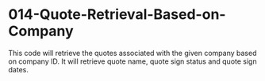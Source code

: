 # 014-Quote-Retrieval-Based-on-Company
This code will retrieve the quotes associated with the given company based on company ID. It will retrieve quote name, quote sign status and quote sign dates.
